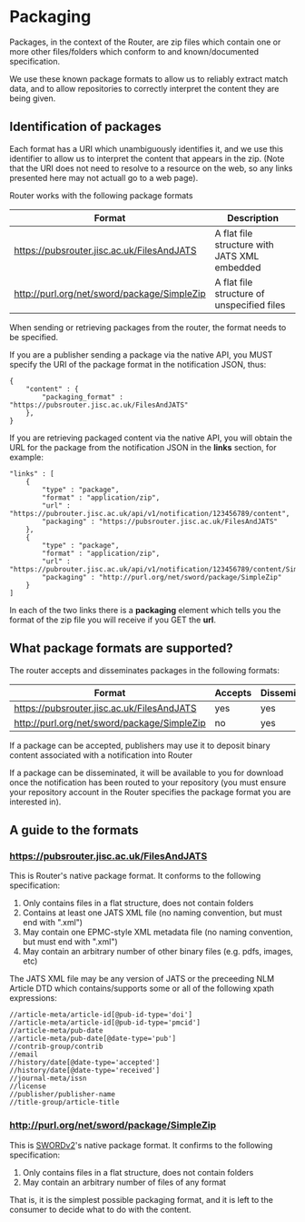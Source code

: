 # Packaging

Packages, in the context of the Router, are zip files which contain one or more other files/folders which conform to 
and known/documented specification.

We use these known package formats to allow us to reliably extract match data, and to allow repositories to correctly
interpret the content they are being given.

## Identification of packages

Each format has a URI which unambiguously identifies it, and we use this identifier to allow us to interpret the content
that appears in the zip.  (Note that the URI does not need to resolve to a resource on the web, so any links presented
here may not actuall go to a web page).

Router works with the following package formats

| Format | Description |
|--------|-------------|
| https://pubsrouter.jisc.ac.uk/FilesAndJATS | A flat file structure with JATS XML embedded |
| http://purl.org/net/sword/package/SimpleZip | A flat file structure of unspecified files |

When sending or retrieving packages from the router, the format needs to be specified.

If you are a publisher sending a package via the native API, you MUST specify the URI of the package format in the
notification JSON, thus:

    {
        "content" : {
            "packaging_format" : "https://pubsrouter.jisc.ac.uk/FilesAndJATS"
        },
    }

If you are retrieving packaged content via the native API, you will obtain the URL for the package from the notification
JSON in the **links** section, for example:

    "links" : [
        {
            "type" : "package",
            "format" : "application/zip",
            "url" : "https://pubrouter.jisc.ac.uk/api/v1/notification/123456789/content",
            "packaging" : "https://pubsrouter.jisc.ac.uk/FilesAndJATS"
        },
        {
            "type" : "package",
            "format" : "application/zip",
            "url" : "https://pubrouter.jisc.ac.uk/api/v1/notification/123456789/content/SimpleZip",
            "packaging" : "http://purl.org/net/sword/package/SimpleZip"
        }
    ]

In each of the two links there is a **packaging** element which tells you the format of the zip file you will receive
if you GET the **url**.

## What package formats are supported?

The router accepts and disseminates packages in the following formats:

| Format | Accepts | Disseminates |
|--------|---------|--------------|
| https://pubsrouter.jisc.ac.uk/FilesAndJATS | yes | yes |
| http://purl.org/net/sword/package/SimpleZip | no | yes |

If a package can be accepted, publishers may use it to deposit binary content associated with a notification into Router

If a package can be disseminated, it will be available to you for download once the notification has been routed to your
repository (you must ensure your repository account in the Router specifies the package format you are interested in).


## A guide to the formats

### https://pubsrouter.jisc.ac.uk/FilesAndJATS

This is Router's native package format.  It conforms to the following specification:

1. Only contains files in a flat structure, does not contain folders
2. Contains at least one JATS XML file (no naming convention, but must end with ".xml")
3. May contain one EPMC-style XML metadata file (no naming convention, but must end with ".xml")
4. May contain an arbitrary number of other binary files (e.g. pdfs, images, etc)

The JATS XML file may be any version of JATS or the preceeding NLM Article DTD which contains/supports some or all of the following
xpath expressions:

    //article-meta/article-id[@pub-id-type='doi']
    //article-meta/article-id[@pub-id-type='pmcid']
    //article-meta/pub-date
    //article-meta/pub-date[@date-type='pub']
    //contrib-group/contrib
    //email
    //history/date[@date-type='accepted']
    //history/date[@date-type='received']
    //journal-meta/issn
    //license
    //publisher/publisher-name
    //title-group/article-title

### http://purl.org/net/sword/package/SimpleZip

This is [SWORDv2](http://swordapp.github.io/SWORDv2-Profile/SWORDProfile.html#iris)'s native package format.  It confirms to the following specification:

1. Only contains files in a flat structure, does not contain folders
2. May contain an arbitrary number of files of any format

That is, it is the simplest possible packaging format, and it is left to the consumer to decide what to do with the content.
